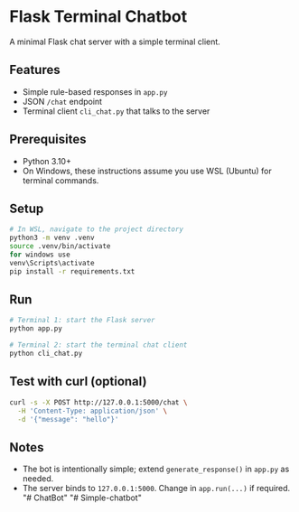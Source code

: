 # Flask Terminal Chatbot

A minimal Flask chat server with a simple terminal client.

## Features
- Simple rule-based responses in `app.py`
- JSON `/chat` endpoint
- Terminal client `cli_chat.py` that talks to the server

## Prerequisites
- Python 3.10+
- On Windows, these instructions assume you use WSL (Ubuntu) for terminal commands.

## Setup
```bash
# In WSL, navigate to the project directory
python3 -m venv .venv
source .venv/bin/activate 
for windows use 
venv\Scripts\activate
pip install -r requirements.txt
```

## Run
```bash
# Terminal 1: start the Flask server
python app.py

# Terminal 2: start the terminal chat client
python cli_chat.py
```

## Test with curl (optional)
```bash
curl -s -X POST http://127.0.0.1:5000/chat \
  -H 'Content-Type: application/json' \
  -d '{"message": "hello"}'
```

## Notes
- The bot is intentionally simple; extend `generate_response()` in `app.py` as needed.
- The server binds to `127.0.0.1:5000`. Change in `app.run(...)` if required.
"# ChatBot" 
"# Simple-chatbot" 

